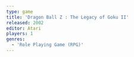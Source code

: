 ```yaml
---
type: game
title: 'Dragon Ball Z : The Legacy of Goku II'
released: 2002
editor: Atari
players: 1
genres:
  - 'Role Playing Game (RPG)'
---
```

